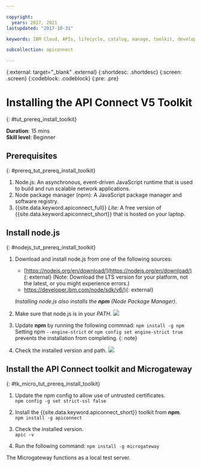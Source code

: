```yaml
---

copyright:
  years: 2017, 2021
lastupdated: "2017-10-31"

keywords: IBM Cloud, APIs, lifecycle, catalog, manage, toolkit, develop, dev portal, tutorials, API Connect V5

subcollection: apiconnect

---
```


{:external: target="_blank" .external}
{:shortdesc: .shortdesc}
{:screen: .screen}
{:codeblock: .codeblock}
{:pre: .pre}

# Installing the API Connect V5 Toolkit
{: #tut_prereq_install_toolkit}

**Duration**: 15 mins  
**Skill level**: Beginner  

## Prerequisites
{: #prereq_tut_prereq_install_toolkit}

1. Node.js: An asynchronous, event-driven JavaScript runtime that is used to build and run scalable network applications.
2. Node package manager (npm): A JavaScript package manager and software registry.
3. {{site.data.keyword.apiconnect_full}} _Lite_: A free version of {{site.data.keyword.apiconnect_short}} that is hosted on your laptop.


## Install node.js
{: #nodejs_tut_prereq_install_toolkit}

1. Download and install node.js from one of the following sources:
   * [https://nodejs.org/en/download/](https://nodejs.org/en/download/){: external} (Note: Download the LTS version for your platform, not the latest, or you might experience errors.)
   * [https://developer.ibm.com/node/sdk/v6/)](https://developer.ibm.com/node/sdk/v6/){: external}  

    _Installing node.js also installs the **npm** (Node Package Manager)_.

2.  Make sure that node.js is in your _PATH_.
    ![](images/verify-path.png)  

3. Update **npm** by running the following commnad: `npm install -g npm` 
   Setting npm `--engine-strict` or `npm config set engine-strict true` prevents the installation from completing.
   {: note}

4. Check the installed version and path.
   ![](images/screenshot_install_apic-1.png)  



## Install the API Connect toolkit and Microgateway
{: #tk_micro_tut_prereq_install_toolkit}

1. Update the npm config to allow use of untrusted certificates.  
   `npm config -g set strict-ssl false`  

2. Install the {{site.data.keyword.apiconnect_short}} toolkit from **npm**.  
    `npm install -g apiconnect`

3. Check the installed version.  
    `apic -v`

4. Run the following command: `npm install -g microgateway`

The Microgateway functions as a local test server.
